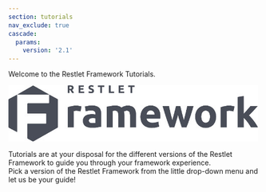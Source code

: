 ```yaml
---
section: tutorials
nav_exclude: true
cascade:
  params:
    version: '2.1'
---
```


Welcome to the Restlet Framework Tutorials.

![RF logo](../images/rflogo.jpg "RF logo")

Tutorials are at your disposal for the different versions of the Restlet Framework to guide you through your framework experience.  
Pick a version of the Restlet Framework from the little drop-down menu and let us be your guide!
